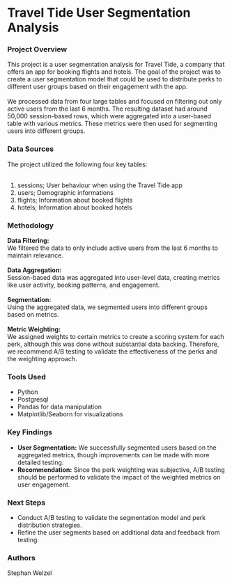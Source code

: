 <h1>Travel Tide User Segmentation Analysis</h1>
<h3>Project Overview</h3>
This project is a user segmentation analysis for Travel Tide, a company that offers an app for booking flights and hotels. The goal of the project was to create a user segmentation model that could be used to distribute perks to different user groups based on their engagement with the app.
<br><br>
We processed data from four large tables and focused on filtering out only active users from the last 6 months. The resulting dataset had around 50,000 session-based rows, which were aggregated into a user-based table with various metrics. These metrics were then used for segmenting users into different groups.
<h3>Data Sources</h3>
The project utilized the following four key tables:<br><br>

1. sessions; User behaviour when using the Travel Tide app
2. users; Demographic informations
3. flights; Information about booked flights
4. hotels; Information about booked hotels

<h3>Methodology</h3>
<b>Data Filtering:</b><br> We filtered the data to only include active users from the last 6 months to maintain relevance.<br><br>
<b>Data Aggregation:</b><br> Session-based data was aggregated into user-level data, creating metrics like user activity, booking patterns, and engagement.<br><br>
<b>Segmentation:</b><br> Using the aggregated data, we segmented users into different groups based on metrics.<br><br>
<b>Metric Weighting:</b><br> We assigned weights to certain metrics to create a scoring system for each perk, although this was done without substantial data backing. Therefore, we recommend A/B testing to validate the effectiveness of the perks and the weighting approach.
<h3>Tools Used</h3>
<ul>
<li>Python</li>
<li>Postgresql</li>
<li>Pandas for data manipulation</li>
<li>Matplotlib/Seaborn for visualizations</li>
</ul>
<h3>Key Findings</h3>
<ul>
<li><b>User Segmentation:</b> We successfully segmented users based on the aggregated metrics, though improvements can be made with more detailed testing.</li>
<li><b>Recommendation:</b> Since the perk weighting was subjective, A/B testing should be performed to validate the impact of the weighted metrics on user engagement.</li>
</ul>
<h3>Next Steps</h3>
<ul>
<li>Conduct A/B testing to validate the segmentation model and perk distribution strategies.</li>
<li>Refine the user segments based on additional data and feedback from testing.</li>
</ul>

<h3>Authors</h3>
Stephan Welzel
